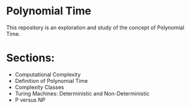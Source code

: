 # Polynomial Time

This repository is an exploration and study of the concept of Polynomial Time.
# Sections:
- Computational Complexity
- Definition of Polynomial Time
- Complexity Classes
- Turing Machines: Deterministic and Non-Deterministic
- P versus NP
